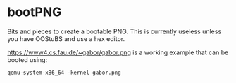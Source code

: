 # bootPNG
Bits and pieces to create a bootable PNG. This is currently useless unless you
have OOStuBS and use a hex editor.

https://www4.cs.fau.de/~gabor/gabor.png is a working example that can be booted using:
```
qemu-system-x86_64 -kernel gabor.png
```
